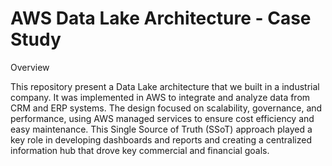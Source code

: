 # AWS Data Lake Architecture - Case Study

Overview

This repository present a Data Lake architecture that we built in a industrial company. It was implemented in AWS to integrate and analyze data from CRM and ERP systems. The design focused on scalability, governance, and performance, using AWS managed services to ensure cost efficiency and easy maintenance. This Single Source of Truth (SSoT) approach played a key role in developing dashboards and reports and creating a centralized information hub that drove key commercial and financial goals.
